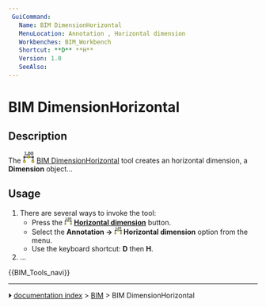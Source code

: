 ```yaml
---
 GuiCommand:
   Name: BIM DimensionHorizontal
   MenuLocation: Annotation , Horizontal dimension
   Workbenches: BIM_Workbench
   Shortcut: **D** **H**
   Version: 1.0
   SeeAlso: 
---
```


# BIM DimensionHorizontal

## Description

The <img alt="" src=images/BIM_DimensionHorizontal.svg  style="width:24px;"> [BIM DimensionHorizontal](BIM_DimensionHorizontal.md) tool creates an horizontal dimension, a **Dimension** object\...

## Usage

1.  There are several ways to invoke the tool:
    -   Press the **<img src="images/BIM_DimensionHorizontal.svg" width=16px> [Horizontal dimension](BIM_DimensionHorizontal.md)** button.
    -   Select the **Annotation → <img src="images/BIM_DimensionHorizontal.svg" width=16px> Horizontal dimension** option from the menu.
    -   Use the keyboard shortcut: **D** then **H**.
2.  \...




 {{BIM_Tools_navi}}



---
⏵ [documentation index](../README.md) > [BIM](BIM_Workbench.md) > BIM DimensionHorizontal
